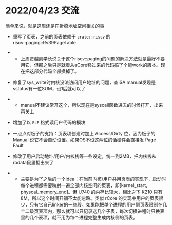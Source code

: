 # 2022/04/23 交流

简单来说，就是这周还是在折腾地址空间相关的事

- 重写了页表，之前的页表依赖于 `crate::riscv` 的 riscv::paging::Rv39PageTable
- - 上周贾越凯学长说关于这个riscv::paging的问题的解决方法就是最好不要用它，但那之后只是就着从aCore移过来的代码搞了个能work的版本。现在把这部分代码全部换掉了。

- 修复了sys_write时内核没法访问用户地址的问题，查ISA manual发现是sstatus有一位SUM，设1后就可以了
- - manual不建议常开这个，所以现在是syscall函数进去的时候打开，出来再关上

- 增加了以 `ELF` 格式读用户代码的模块

- 一点点对板子的支持：页表项创建时加上 Access/Dirty 位，因为板子的 Manual 说它不会自动设置。如果OS不设这两位的话硬件会直接发 Page Fault

- 修改了用户启动地址/用户/内核栈等一些设定，统一到2MB，把内核栈从rodata段里抠出来了
- - 主要是为了之后的一个idea：在当前内核/用户共用页表的实现下，启动时每个进程都需要映射一遍全部内核空间的页表，即[kernel_start, physcal_memory_end]。但 U740 的内存比较大，相比之下 K210 只有 8M，所以这个时间开销不太能忽略。类似 rCore 的实现中用户的页表很少，只有它自己linker的一些段。如果能把单个进程的用户侧页表限制在几个二级页表项内，那么就可以只记录这几个子表，每次切换进程时只换表里的几个表项，就不用为每个进程完整生成内核侧的页表。
